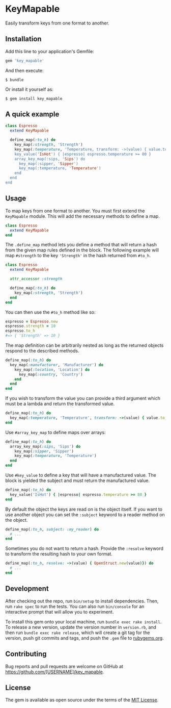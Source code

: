 # KeyMapable

Easily transform keys from one format to another.

## Installation

Add this line to your application's Gemfile:

```ruby
gem 'key_mapable'
```

And then execute:

    $ bundle

Or install it yourself as:

    $ gem install key_mapable

## A quick example

```ruby
class Espresso
  extend KeyMapable

  define_map(:to_h) do
    key_map(:strength, 'Strength')
    key_map(:temperature, 'Temperature, transform: ->(value) { value.to_i })
    key_value('IsHot') { |espresso| espresso.temperature >= 80 }
    array_key_map(:sips, 'Sips') do
      key_map(:sipper, 'Sipper')
      key_map(:temperature, 'Temperature')
    end
  end
end
```

## Usage

To map keys from one format to another. You must first extend the `KeyMapable`
module. This will add the necessary methods to define a map.

```ruby
class Espresso
  extend KeyMapable
end
```

The `.define_map` method lets you define a method that will return a hash from
the given map rules defined in the block. The following example will map
`#strength` to the key `'Strength'` in the hash returned from `#to_h`.

```ruby
class Espresso
  extend KeyMapable

  attr_accessor :strength

  define_map(:to_h) do
    key_map(:strength, 'Strength')
  end
end
```

You can then use the `#to_h` method like so:
```ruby
espresso = Espresso.new
espresso.strength = 10
espresso.to_h
#=> { 'Strength' => 10 }
```

The map definition can be arbitrarily nested as long as the returned objects
respond to the described methods.
```ruby
define_map(:to_h) do
  key_map(:manufacturer, 'Manufacturer') do
    key_map(:location, 'Location') do
      key_map(:country, 'Country')
    end
  end
end
```

If you wish to transform the value you can provide a third argument which must
be a lambda and return the transformed value.

```ruby
define_map(:to_h) do
  key_map(:temperature, 'Temperature', transform: ->(value) { value.to_i })
end
```

Use `#array_key_map` to define maps over arrays:
```ruby
define_map(:to_h) do
  array_key_map(:sips, 'Sips') do
    key_map(:sipper, 'Sipper')
    key_map(:temperature, 'Temperature')
  end
end
```

Use `#key_value` to define a key that will have a manufactured value. The block
is yielded the subject and must return the manufactured value.

```ruby
define_map(:to_h) do
  key_value('IsHot') { |espresso| espresso.temperature >= 80 }
end
```

By default the object the keys are read on is the object itself. If you want to
use another object you can set the `:subject` keyword to a reader method on the
object.

```ruby
define_map(:to_h, subject: :my_reader) do
  # ...
end
```

Sometimes you do not want to return a hash. Provide the `:resolve` keyword to
transform the resulting hash to your own format.
```ruby
define_map(:to_h, resolve: ->(value) { OpenStruct.new(value)}) do
  # ...
end
```

## Development

After checking out the repo, run `bin/setup` to install dependencies. Then, run `rake spec` to run the tests. You can also run `bin/console` for an interactive prompt that will allow you to experiment.

To install this gem onto your local machine, run `bundle exec rake install`. To release a new version, update the version number in `version.rb`, and then run `bundle exec rake release`, which will create a git tag for the version, push git commits and tags, and push the `.gem` file to [rubygems.org](https://rubygems.org).

## Contributing

Bug reports and pull requests are welcome on GitHub at https://github.com/[USERNAME]/key_mapable.

## License

The gem is available as open source under the terms of the [MIT License](https://opensource.org/licenses/MIT).
